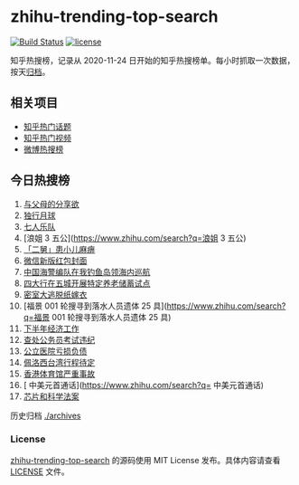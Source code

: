 # zhihu-trending-top-search

[![Build Status](https://github.com/justjavac/zhihu-trending-top-search/workflows/ci/badge.svg?branch=main)](https://github.com/justjavac/zhihu-trending-top-search/actions)
[![license](https://img.shields.io/github/license/justjavac/zhihu-trending-top-search)](https://github.com/justjavac/zhihu-trending-top-search/blob/main/LICENSE)

知乎热搜榜，记录从 2020-11-24 日开始的知乎热搜榜单。每小时抓取一次数据，按天[归档](./archives)。

## 相关项目

- [知乎热门话题](https://github.com/justjavac/zhihu-trending-hot-questions)
- [知乎热门视频](https://github.com/justjavac/zhihu-trending-hot-video)
- [微博热搜榜](https://github.com/justjavac/weibo-trending-hot-search)

## 今日热搜榜

<!-- BEGIN -->
<!-- 最后更新时间 Sat Jul 30 2022 14:12:34 GMT+0800 (China Standard Time) -->

1. [与父母的分享欲](https://www.zhihu.com/search?q=与父母的分享欲)
1. [独行月球](https://www.zhihu.com/search?q=独行月球)
1. [七人乐队](https://www.zhihu.com/search?q=七人乐队)
1. [浪姐 3 五公](https://www.zhihu.com/search?q=浪姐 3 五公)
1. [「二舅」患小儿麻痹](https://www.zhihu.com/search?q=「二舅」患小儿麻痹)
1. [微信新版红包封面](https://www.zhihu.com/search?q=微信新版红包封面)
1. [中国海警编队在我钓鱼岛领海内巡航](https://www.zhihu.com/search?q=中国海警编队在我钓鱼岛领海内巡航)
1. [四大行在五城开展特定养老储蓄试点](https://www.zhihu.com/search?q=四大行在五城开展特定养老储蓄试点)
1. [密室大逃脱纸嫁衣](https://www.zhihu.com/search?q=密室大逃脱纸嫁衣)
1. [福景 001 轮搜寻到落水人员遗体 25 具](https://www.zhihu.com/search?q=福景 001 轮搜寻到落水人员遗体 25
   具)
1. [下半年经济工作](https://www.zhihu.com/search?q=下半年经济工作)
1. [查处公务员考试违纪](https://www.zhihu.com/search?q=查处公务员考试违纪)
1. [公立医院亏损负债](https://www.zhihu.com/search?q=公立医院亏损负债)
1. [佩洛西台湾行程待定](https://www.zhihu.com/search?q=佩洛西台湾行程待定)
1. [香港体育馆严重事故](https://www.zhihu.com/search?q=香港体育馆严重事故)
1. [ 中美元首通话](https://www.zhihu.com/search?q= 中美元首通话)
1. [芯片和科学法案](https://www.zhihu.com/search?q=芯片和科学法案)

<!-- END -->

历史归档 [./archives](./archives)

### License

[zhihu-trending-top-search](https://github.com/justjavac/zhihu-trending-top-search)
的源码使用 MIT License 发布。具体内容请查看 [LICENSE](./LICENSE) 文件。
